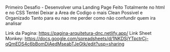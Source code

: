 Primeiro Desafio - Desenvolver uma Landing Page
Feito Totalmente no html e no CSS
Tentei Deixar a Area de Codigo o mais Clean Possivel e Organizado Tanto para eu nao me perder como não confundir quem ira analisar

Link da Pagina: https://pagina-arquitetura-dnc.netlify.app/
Link Sheet Monkey: https://docs.google.com/spreadsheets/d/1NKDSjYTpctrCj-qQmEDS4c6bBomDiAedMseabTJeGtk/edit?usp=sharing
